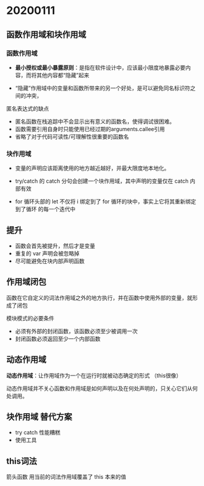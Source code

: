 # 20200111

## 函数作用域和块作用域

### 函数作用域

- **最小授权或最小暴露原则**：是指在软件设计中，应该最小限度地暴露必要内容，而将其他内容都“隐藏”起来

- “隐藏”作用域中的变量和函数所带来的另一个好处，是可以避免同名标识符之间的冲突，

匿名表达式的缺点
- 匿名函数在栈追踪中不会显示出有意义的函数名，使得调试很困难。
- 函数需要引用自身时只能使用已经过期的arguments.callee引用
- 省略了对于代码可读性/可理解性很重要的函数名

### 块作用域

- 变量的声明应该距离使用的地方越近越好，并最大限度地本地化。
- try/catch 的 catch 分句会创建一个块作用域，其中声明的变量仅在 catch 内部有效

- for 循环头部的 let 不仅将 i 绑定到了 for 循环的块中，事实上它将其重新绑定到了循环 的每一个迭代中

## 提升

- 函数会首先被提升，然后才是变量
- 重复的 var 声明会被忽略掉
- 尽可能避免在块内部声明函数

## 作用域闭包

函数在它自定义的词法作用域之外的地方执行，并在函数中使用外部的变量，就形成了闭包

模块模式的必要条件
- 必须有外部的封闭函数，该函数必须至少被调用一次
- 封闭函数必须返回至少一个内部函数

## 动态作用域

**动态作用域**：让作用域作为一个在运行时就被动态确定的形式 （this很像）

动态作用域并不关心函数和作用域是如何声明以及在何处声明的，只关心它们从何处调用。

## 块作用域 替代方案

- try catch 性能糟糕
- 使用工具

## this词法

箭头函数 用当前的词法作用域覆盖了 this 本来的值




